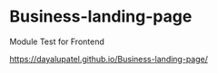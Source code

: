 # Business-landing-page
Module Test for Frontend 

https://dayalupatel.github.io/Business-landing-page/

